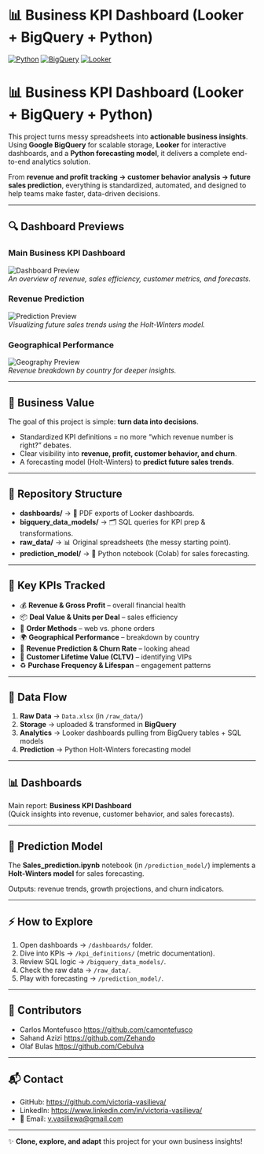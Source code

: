 # 📊 Business KPI Dashboard (Looker + BigQuery + Python)

[![Python](https://img.shields.io/badge/Python-3.11-blue?logo=python&logoColor=white)](https://www.python.org/)
[![BigQuery](https://img.shields.io/badge/BigQuery-Enabled-orange?logo=googlecloud&logoColor=white)](https://cloud.google.com/bigquery)
[![Looker](https://img.shields.io/badge/Looker-Dashboard-4BC3F6?logo=looker&logoColor=white)](https://looker.com/)

# 📊 Business KPI Dashboard (Looker + BigQuery + Python)

This project turns messy spreadsheets into **actionable business insights**. Using **Google BigQuery** for scalable storage, **Looker** for interactive dashboards, and a **Python forecasting model**, it delivers a complete end-to-end analytics solution.

From **revenue and profit tracking → customer behavior analysis → future sales prediction**, everything is standardized, automated, and designed to help teams make faster, data-driven decisions.

---

## 🔍 Dashboard Previews

### Main Business KPI Dashboard
![Dashboard Preview](dashboards/dashboard_preview.png)  
*An overview of revenue, sales efficiency, customer metrics, and forecasts.*

### Revenue Prediction
![Prediction Preview](prediction_model/prediction_preview.png)  
*Visualizing future sales trends using the Holt-Winters model.*

### Geographical Performance
![Geography Preview](dashboards/geography_preview.png)  
*Revenue breakdown by country for deeper insights.*

---

## 🚀 Business Value

The goal of this project is simple: **turn data into decisions**.

- Standardized KPI definitions = no more “which revenue number is right?” debates.
- Clear visibility into **revenue, profit, customer behavior, and churn**.
- A forecasting model (Holt-Winters) to **predict future sales trends**.

---

## 📂 Repository Structure

- **dashboards/** → 📑 PDF exports of Looker dashboards.
- **bigquery_data_models/** → 🗂️ SQL queries for KPI prep & transformations.
- **raw_data/** → 📊 Original spreadsheets (the messy starting point).
- **prediction_model/** → 🐍 Python notebook (Colab) for sales forecasting.

---


## 🔑 Key KPIs Tracked

- 💰 **Revenue & Gross Profit** – overall financial health
- 📦 **Deal Value & Units per Deal** – sales efficiency
- 📲 **Order Methods** – web vs. phone orders
- 🌍 **Geographical Performance** – breakdown by country
- 🔮 **Revenue Prediction & Churn Rate** – looking ahead
- 👥 **Customer Lifetime Value (CLTV)** – identifying VIPs
- ♻️ **Purchase Frequency & Lifespan** – engagement patterns

---

## 🔄 Data Flow

1. **Raw Data** → `Data.xlsx` (in `/raw_data/`)
2. **Storage** → uploaded & transformed in **BigQuery**
3. **Analytics** → Looker dashboards pulling from BigQuery tables + SQL models
4. **Prediction** → Python Holt-Winters forecasting model

---

## 📊 Dashboards

Main report: **Business KPI Dashboard**  
(Quick insights into revenue, customer behavior, and sales forecasts).

---

## 🐍 Prediction Model

The **Sales_prediction.ipynb** notebook (in `/prediction_model/`) implements a **Holt-Winters model** for sales forecasting.  

Outputs: revenue trends, growth projections, and churn indicators.

---

## ⚡ How to Explore

1. Open dashboards → `/dashboards/` folder.
2. Dive into KPIs → `/kpi_definitions/` (metric documentation).
3. Review SQL logic → `/bigquery_data_models/`.
4. Check the raw data → `/raw_data/`.
5. Play with forecasting → `/prediction_model/`.

---

## 👥 Contributors

- Carlos Montefusco https://github.com/camontefusco
- Sahand Azizi https://github.com/Zehando
- Olaf Bulas https://github.com/Cebulva

---

## 📬 Contact

- GitHub: https://github.com/victoria-vasilieva/
- LinkedIn: https://www.linkedin.com/in/victoria-vasilieva/
- 📧 Email: v.vasiliewa@gmail.com

---

✨ **Clone, explore, and adapt** this project for your own business insights!
